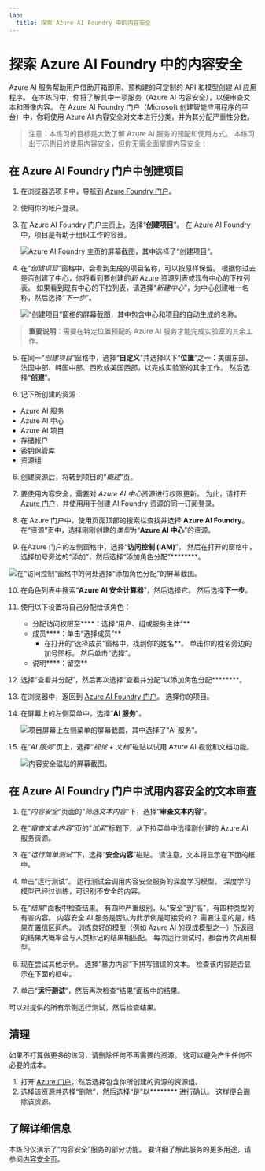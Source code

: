 ```yaml
---
lab:
  title: 探索 Azure AI Foundry 中的内容安全
---
```


# 探索 Azure AI Foundry 中的内容安全

Azure AI 服务帮助用户借助开箱即用、预构建的可定制的 API 和模型创建 AI 应用程序。 在本练习中，你将了解其中一项服务（Azure AI 内容安全），以便审查文本和图像内容。 在 Azure AI Foundry 门户（Microsoft 创建智能应用程序的平台）中，你将使用 Azure AI 内容安全对文本进行分类，并为其分配严重性分数。 

> 注意：本练习的目标是大致了解 Azure AI 服务的预配和使用方式。 本练习出于示例目的使用内容安全，但你无需全面掌握内容安全！

## 在 Azure AI Foundry 门户中创建项目

1. 在浏览器选项卡中，导航到 [Azure Foundry 门户](https://ai.azure.com?azure-portal=true)。

2. 使用你的帐户登录。 

3. 在 Azure AI Foundry 门户主页上，选择“**创建项目**”。 在 Azure AI Foundry 中，项目是有助于组织工作的容器。  

    ![Azure AI Foundry 主页的屏幕截图，其中选择了“创建项目”。](./media/azure-ai-foundry-home-page.png)

4. 在“*创建项目*”窗格中，会看到生成的项目名称，可以按原样保留。 根据你过去是否创建了中心，你将看到要创建的*新* Azure 资源列表或现有中心的下拉列表。 如果看到现有中心的下拉列表，请选择“*新建中心*”，为中心创建唯一名称，然后选择“*下一步*”。  
 
    ![“创建项目”窗格的屏幕截图，其中包含中心和项目的自动生成的名称。](./media/azure-ai-foundry-create-project.png)

> **重要说明**：需要在特定位置预配的 Azure AI 服务才能完成实验室的其余工作。

5. 在同一“*创建项目*”窗格中，选择“**自定义**”并选择以下“**位置**”之一：美国东部、法国中部、韩国中部、西欧或美国西部，以完成实验室的其余工作。 然后选择“**创建**”。 

1. 记下所创建的资源： 
- Azure AI 服务
- Azure AI 中心
- Azure AI 项目
- 存储帐户
- 密钥保管库
- 资源组  

6. 创建资源后，将转到项目的“*概述*”页。 

7. 要使用内容安全，需要对 *Azure AI 中心*资源进行权限更新。 为此，请打开 [Azure 门户](https://portal.azure.com?portal-azure=true)，并使用用于创建 AI Foundry 资源的同一订阅登录。  

8. 在 Azure 门户中，使用页面顶部的搜索栏查找并选择 **Azure AI Foundry**。 在“资源”页中，选择刚刚创建的*类型*为“**Azure AI 中心**”的资源。  

9. 在Azure 门户的左侧窗格中，选择“**访问控制 (IAM)**”。 然后在打开的窗格中，选择加号旁边的“添加”，然后选择“添加角色分配”********。 

![在“访问控制”窗格中的何处选择“添加角色分配”的屏幕截图。](./media/content-safety/access-control-step-one.png)

10. 在角色列表中搜索“**Azure AI 安全计算器**”，然后选择它。 然后选择**下一步**。 

11. 使用以下设置将自己分配给该角色： 
    - 分配访问权限至****：选择“用户、组或服务主体”**
    - 成员****：单击“选择成员”**
        - 在打开的“选择成员”窗格中，找到你的姓名**。 单击你的姓名旁边的加号图标。 然后单击“选择”。
    - 说明****：留空**

12. 选择“查看并分配”，然后再次选择“查看并分配”以添加角色分配********。    

13. 在浏览器中，返回到 [Azure AI Foundry 门户](https://ai.azure.com?azure-portal=true)。 选择你的项目。 

14. 在屏幕上的左侧菜单中，选择“**AI 服务**”。
 
    ![项目屏幕上左侧菜单的屏幕截图，其中选择了“AI 服务”。](./media/azure-ai-foundry-ai-services.png)  

15. 在“*AI 服务*”页上，选择“*视觉 + 文档*”磁贴以试用 Azure AI 视觉和文档功能。
    
    ![内容安全磁贴的屏幕截图。](./media/content-safety-tile.png)

## 在 Azure AI Foundry 门户中试用内容安全的文本审查 

1. 在“*内容安全*”页面的“*筛选文本内容*”下，选择“**审查文本内容**”。

2. 在“*审查文本内容*”页的“*试用*”标题下，从下拉菜单中选择刚创建的 Azure AI 服务资源。   

3. 在“*运行简单测试*”下，选择“**安全内容**”磁贴。 请注意，文本将显示在下面的框中。 

4. 单击“运行测试”。 运行测试会调用内容安全服务的深度学习模型。 深度学习模型已经过训练，可识别不安全的内容。

5. 在“*结果*”面板中检查结果。 有四种严重级别，从“安全”到“高”，有四种类型的有害内容。 内容安全 AI 服务是否认为此示例是可接受的？ 需要注意的是，结果在置信区间内。 训练良好的模型（例如 Azure AI 的现成模型之一）所返回的结果大概率会与人类标记的结果相匹配。 每次运行测试时，都会再次调用模型。 

6. 现在尝试其他示例。 选择“暴力内容”下拼写错误的文本。 检查该内容是否显示在下面的框中。

7. 单击“**运行测试**”，然后再次检查“结果”面板中的结果。 

可以对提供的所有示例运行测试，然后检查结果。

## 清理

如果不打算做更多的练习，请删除任何不再需要的资源。 这可以避免产生任何不必要的成本。

1. 打开 [Azure 门户]( https://portal.azure.com)，然后选择包含你所创建的资源的资源组。
1. 选择该资源并选择“删除”，然后选择“是”以******** 进行确认。 这样便会删除该资源。

## 了解详细信息

本练习仅演示了“内容安全”服务的部分功能。 要详细了解此服务的更多用途，请参阅[内容安全页](https://learn.microsoft.com/azure/ai-services/content-safety/overview)。